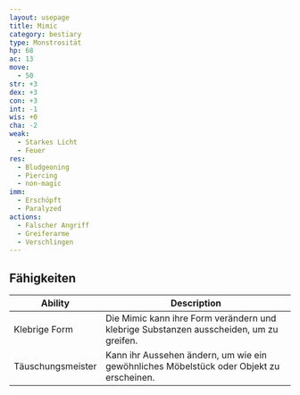 ```yaml
---
layout: usepage
title: Mimic
category: bestiary
type: Monstrosität
hp: 68
ac: 13
move:
  - 50
str: +3
dex: +3
con: +3
int: -1
wis: +0
cha: -2
weak:
  - Starkes Licht
  - Feuer
res:
  - Bludgeoning
  - Piercing
  - non-magic
imm:
  - Erschöpft
  - Paralyzed
actions:
  - Falscher Angriff
  - Greiferarme
  - Verschlingen
---
```


<!--more-->

## Fähigkeiten

| Ability           | Description                                                                             |
|-------------------|-----------------------------------------------------------------------------------------|
| Klebrige Form     | Die Mimic kann ihre Form verändern und klebrige Substanzen ausscheiden, um zu greifen.  |
| Täuschungsmeister | Kann ihr Aussehen ändern, um wie ein gewöhnliches Möbelstück oder Objekt zu erscheinen. |
